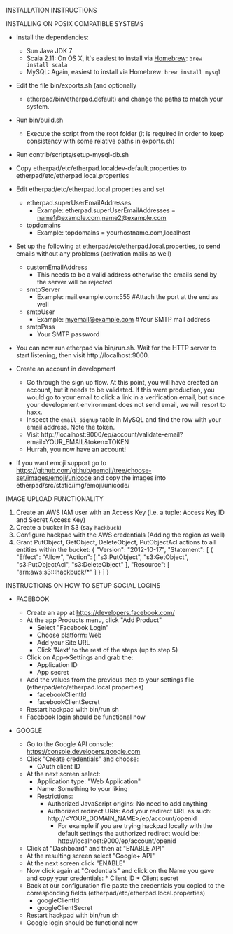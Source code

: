 INSTALLATION INSTRUCTIONS

INSTALLING ON POSIX COMPATIBLE SYSTEMS

* Install the dependencies:
  * Sun Java JDK 7
  * Scala 2.11: On OS X, it's easiest to install via [Homebrew](http://brew.sh/): `brew install scala`
  * MySQL: Again, easiest to install via Homebrew: `brew install mysql`

* Edit the file bin/exports.sh (and optionally
  * etherpad/bin/etherpad.default) and change the paths to
  match your system.

* Run bin/build.sh
  * Execute the script from the root folder (it is required in order to keep consistency with some relative paths in exports.sh)

* Run contrib/scripts/setup-mysql-db.sh

* Copy etherpad/etc/etherpad.localdev-default.properties to etherpad/etc/etherpad.local.properties
* Edit etherpad/etc/etherpad.local.properties and set
   * etherpad.superUserEmailAddresses
       * Example: etherpad.superUserEmailAddresses = name1@example.com,name2@example.com
   * topdomains
       * Example: topdomains = yourhostname.com,localhost
* Set up the following at etherpad/etc/etherpad.local.properties, to send emails without any problems (activation mails as well)
   * customEmailAddress
       * This needs to be a valid address otherwise the emails send by the server will be rejected
   * smtpServer
       * Example: mail.example.com:555 #Attach the port at the end as well
   * smtpUser
       * Example: myemail@example.com #Your SMTP mail address
   * smtpPass
       * Your SMTP password

* You can now run etherpad via bin/run.sh.  Wait for the HTTP server to start
  listening, then visit http://localhost:9000.

* Create an account in development
  * Go through the sign up flow.  At this point, you will have created an
    account, but it needs to be validated.  If this were production, you would
    go to your email to click a link in a verification email, but since your
    development environment does not send email, we will resort to haxx.
  * Inspect the `email_signup` table in MySQL and find the row with your email
    address.  Note the token.
  * Visit http://localhost:9000/ep/account/validate-email?email=YOUR_EMAIL&token=TOKEN
  * Hurrah, you now have an account!

* If you want emoji support go to https://github.com/github/gemoji/tree/choose-set/images/emoji/unicode
  and copy the images into etherpad/src/static/img/emoji/unicode/
  
IMAGE UPLOAD FUNCTIONALITY

1. Create an AWS IAM user with an Access Key (i.e. a tuple: Access Key ID and Secret Access Key)
2. Create a bucker in S3 (say `hackbuck`)
3. Configure hackpad with the AWS credentials (Adding the region as well)
4. Grant PutObject, GetObject, DeleteObject, PutObjectAcl actions to all entities within the bucket: 
{
    "Version": "2012-10-17",
    "Statement": [
        {
            "Effect": "Allow",
            "Action": [
                "s3:PutObject",
                "s3:GetObject",
                "s3:PutObjectAcl",
                "s3:DeleteObject"
            ],
            "Resource": [
                "arn:aws:s3:::hackbuck/*"
            ]
        }
    ]
}
  
INSTRUCTIONS ON HOW TO SETUP SOCIAL LOGINS

* FACEBOOK
    * Create an app at https://developers.facebook.com/
    * At the app Products menu, click "Add Product"
        * Select "Facebook Login"
        * Choose platform: Web
        * Add your Site URL
        * Click 'Next' to the rest of the steps (up to step 5)
    * Click on App->Settings and grab the:
        * Application ID
        * App secret
    * Add the values from the previous step to your settings file (etherpad/etc/etherpad.local.properties)
        * facebookClientId
        * facebookClientSecret
    * Restart hackpad with bin/run.sh
    * Facebook login should be functional now
    
* GOOGLE
    * Go to the Google API console: https://console.developers.google.com
    * Click "Create credentials" and choose:
        * OAuth client ID
    * At the next screen select:
        * Application type: "Web Application"
        * Name: Something to your liking
        * Restrictions: 
            * Authorized JavaScript origins: No need to add anything
            * Authorized redirect URIs: Add your redirect URL as such: http://<YOUR_DOMAIN_NAME>/ep/account/openid
                * For example if you are trying hackpad locally with the default settings the authorized redirect would be: http://localhost:9000/ep/account/openid
    * Click at "Dashboard" and then at "ENABLE API" 
    * At the resulting screen select "Google+ API"
    * At the next screen click "ENABLE"
    * Now click again at "Credentials" and click on the Name you gave and copy your credentials: 
            * Client ID
            * Client secret
    * Back at our configuration file paste the credentials you copied to the corresponding fields (etherpad/etc/etherpad.local.properties)
        * googleClientId
        * googleClientSecret
    * Restart hackpad with bin/run.sh
    * Google login should be functional now